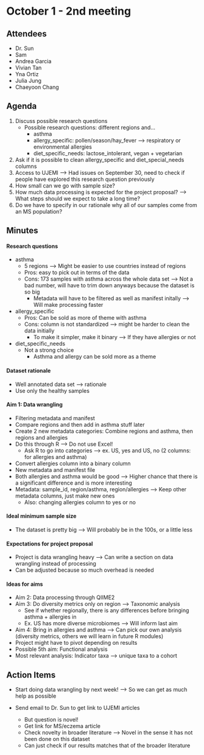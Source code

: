 # October 1 - 2nd meeting

## Attendees
* Dr. Sun
* Sam
* Andrea Garcia
* Vivian Tan
* Yna Ortiz
* Julia Jung
* Chaeyoon Chang

## Agenda
1) Discuss possible research questions
   - Possible research questions: different regions and...
     - asthma
     - allergy_specific: pollen/season/hay_fever --> respiratory or environmental allergies
     - diet_specific_needs: lactose_intolerant, vegan + vegetarian
3) Ask if it is possible to clean allergy_specific and diet_special_needs columns
5) Access to UJEMI --> Had issues on September 30, need to check if people have explored this research question previously
6) How small can we go with sample size?
7) How much data processing is expected for the project proposal? --> What steps should we expect to take a long time?
8) Do we have to specify in our rationale why all of our samples come from an MS population?
  
## Minutes
#### Research questions
- asthma
  - 5 regions --> Might be easier to use countries instead of regions
  - Pros: easy to pick out in terms of the data
  - Cons: 173 samples with asthma across the whole data set --> Not a bad number, will have to trim down anyways because the dataset is so big
    - Metadata will have to be filtered as well as manifest initally --> Will make processing faster
- allergy_specific
  - Pros: Can be sold as more of theme with asthma
  - Cons: column is not standardized --> might be harder to clean the data initially
    - To make it simpler, make it binary --> If they have allergies or not 
- diet_specific_needs
  - Not a strong choice
       - Asthma and allergy can be sold more as a theme
   
#### Dataset rationale
- Well annotated data set --> rationale
- Use only the healthy samples

#### Aim 1: Data wrangling 
- Filtering metadata and manifest
- Compare regions and then add in asthma stuff later
- Create 2 new metadata categories: Combine regions and asthma, then regions and allergies
- Do this through R --> Do not use Excel!
  - Ask R to go into categories --> ex. US, yes and US, no (2 columns: for allergies and asthma) 
- Convert allergies column into a binary column
- New metadata and manifest file
- Both allergies and asthma would be good --> Higher chance that there is a significant difference and is more interesting
- Metadata: sample_id, region/asthma, region/allergies --> Keep other metadata columns, just make new ones
  - Also: changing allergies column to yes or no 

#### Ideal minimum sample size
- The dataset is pretty big --> Will probably be in the 100s, or a little less

#### Expectations for project proposal 
- Project is data wrangling heavy --> Can write a section on data wrangling instead of processing
- Can be adjusted because so much overhead is needed

#### Ideas for aims
- Aim 2: Data processing through QIIME2
- Aim 3: Do diversity metrics only on region --> Taxonomic analysis
  - See if whether regionally, there is any differences before bringing asthma + allergies in
  - Ex. US has more diverse microbiomes --> Will inform last aim 
- Aim 4: Bring in allergies and asthma --> Can pick our own analysis (diversity metrics, others we will learn in future R modules)
- Project might have to pivot depending on results
- Possible 5th aim: Functional analysis
- Most relevant analysis: Indicator taxa --> unique taxa to a cohort
 
 ## Action Items
* Start doing data wrangling by next week! --> So we can get as much help as possible 

* Send email to Dr. Sun to get link to UJEMI articles
   - But question is novel!
   - Get link for MS/eczema article
   - Check novelty in broader literature --> Novel in the sense it has not been done on this dataset
   - Can just check if our results matches that of the broader literature 
